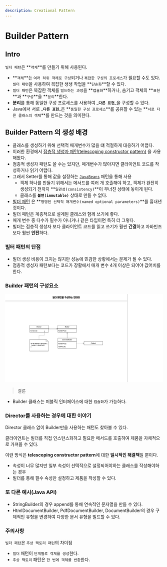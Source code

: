 ```yaml
---
description: Creational Pattern
---
```


# Builder Pattern

## Intro

`빌더 패턴`은 **`객체`**를 만들기 위해 사용된다.

* **`객체`**는 `여러 하위 객체로 구성`되거나 `복잡한 구성의 프로세스`가 필요할 수도 있다.  `빌더 패턴`을 사용하여 복잡한 생생 작업을 **`단순화`**할 수 있다.
* `빌더 패턴`은 복잡한 객체를 `빌드하는 과정`을 **`캡슐화`**하거나, 숨기고 객체의 **`표현`**과 **`구성`**을 **`분리`**한다.
* **분리**를 통해 동일한 구성 프로세스를 사용하여 _**`다른 표현`**_을 구성할 수 있다.
* Java에서 서로 _**`다른 표현`**_은 **`동일한 구성 프로세스`**를 공유할 수 있는 **`서로 다른 클래스의 객체`**를 만드는 것을 의미한다.

## Builder Pattern 의 생성 배경

* 클래스를 생성하기 위해 선택적 매개변수가 많을 떄 적절하게 대응하기 어렵다.
* 이러한 환경에서 [점층적 생성자 패턴\(telescoping constructor pattern\)](https://github.com/SeokRae/java-in-action/blob/master/java-in-design/src/main/java/com/example/builder/TelescopingNutritionFacts.java) 을 사용해왔다.
* 점층적 생성자 패턴도 쓸 수는 있지만, 매개변수가 많아지면 클라이언트 코드를 작성하거나 읽기 어렵다.
* 그래서 Setter를 통해 값을 설정하는 [`JavaBeans`](https://github.com/SeokRae/java-in-action/blob/master/java-in-design/src/main/java/com/example/builder/JavaBeansNutritionFacts.java) 패턴을 통해 사용
  * 객체 하나를 만들기 위해서는 메서드를 여러 개 호출해야 하고, 객체가 완전히 생성되기 전까지 **`일관성(consistency)`**이 무너진 상태에 놓이게 된다.
  * 클래스를 **`불변(immutable)`** 상태로 만들 수 없다.
* [빌더 패턴](https://github.com/SeokRae/java-in-action/blob/master/java-in-design/src/main/java/com/example/builder/BuilderNutritionFacts.java) 은 **`명명된 선택적 매개변수(named optional parameters)`**를 흉내낸 것이다.
* 빌더 패턴은 계층적으로 설계된 클래스와 함께 쓰기에 좋다.
* 매개 변수 중 다수가 필수가 아니거나 같은 타입이면 특히 더 그렇다.
* 빌더는 점층적 생성자 보다 클라이언트 코드를 읽고 쓰기가 훨씬 **간결**하고 자바빈즈보다 훨씬 **안전**하다.

### 빌터 패턴의 단점

* 빌더 생성 비용이 크지는 않지만 성능에 민감한 상황에서는 문제가 될 수 있다.
* 점층적 생성자 패턴보다는 코드가 장활에서 매개 변수 4개 이상은 되어야 값어치를 한다.

### Builder 패턴의 구성요소

![&#xC608;&#xC2DC; &#xC5D4;&#xD2F0;&#xD2F0; &#xAD6C;&#xC131;.png](../.gitbook/assets/diagram_builder.png)

> 결론

* Builder 클래스는 퍼블릭 인터페이스에 대한 `캡슐화`가 가능하다.

### Director를 사용하는 경우에 대한 이야기

Director 클래스 없이 Builder만을 사용하는 패턴도 찾아볼 수 있다.

클라이언트는 빌더를 직접 인스턴스화하고 필요한 메서드를 호출하여 제품을 자체적으로 가져올 수 있다.

이런 방식은 **telescoping constructor pattern**에 대한 **일시적인 해결책**일 뿐이다.

* 속성이 너무 많지만 일부 속성이 선택적으로 설정되어야하는 클래스를 작성해야하는 경우
* 빌더를 통해 필수 속성만 설정하고 제품을 작성할 수 있다.

### 또 다른 예시\(Java API\)

* StringBuilder의 경우 append를 통해 연속적인 문자열을 만들 수 있다.
* HtmlDocumentBuilder, PdfDocumentBuilder, DocumentBuilder의 경우 구체적인 유형을 변경하여 다양한 문서 유형을 빌드할 수 있다.

### 주의사항

`빌더 패턴`은 `추상 팩토리 패턴`의 차이점

* `빌더` 패턴이 `단계별로 객체를 생성`한다.
* `추상 팩토리` 패턴은 `한 번에 객체를 반환`한다.
